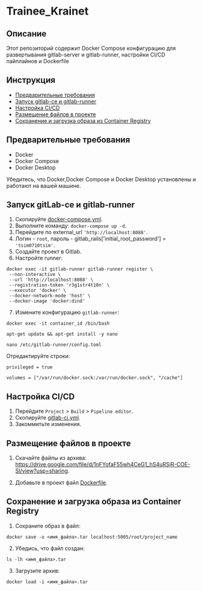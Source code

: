 # Trainee_Krainet


## Описание

Этот репозиторий содержит Docker Compose конфигурацию для развертывания gitlab-server и gitlab-runner, настройки CI/CD пайплайнов и Dockerfile 

## Инструкция

- [Предварительные требования](#предварительные-требования)
- [Запуск gitlab-ce и gitlab-runner](#запуск-gitlab-ce-и-Gitlab-runner)
- [Настройка CI/CD](#настройка-cicd)
- [Размещение файлов в проекте](#Размещение-файлов-в-проекте)
- [Сохранение и загрузка образа из Container Registry](#Сохранение-и-загрузка-образа-из-Container-Registry)

## Предварительные требования

- Docker
- Docker Compose
- Docker Desktop

Убедитесь, что Docker,Docker Compose и Docker Desktop установлены и работают на вашей машине.

## Запуск gitLab-ce и gitlab-runner

1. Скопируйте [docker-compose.yml](https://github.com/Tsim0710/Trainee_Krainet/blob/f29dd0f694e70654f0411eeb94a67ecca758fc7f/docker-compose.yml).
2. Выполните команду: `docker-compose up -d`.
3. Перейдите по external_url `'http://localhost:8088'`.
4. Логин - `root`, пароль - gitlab_rails['initial_root_password'] = `'tsim0710tsim'`.
5. Создайте проект в Gitlab.
6. Настройте runner:

```
docker exec -it gitlab-runner gitlab-runner register \
 --non-interactive \
 --url 'http://localhost:8088' \
 --registration-token 'r3g1str4t10n' \
 --executor 'docker' \
 --docker-network-mode 'host' \
 --docker-image 'docker:dind'
```
    
7. Измените конфигурацию `gitlab-runner`:

`docker exec -it container_id /bin/bash` 

`apt-get update && apt-get install -y nano`

`nano /etc/gitlab-runner/config.toml`

 Отредактируйте строки:

 `privileged = true`

 `volumes = ["/var/run/docker.sock:/var/run/docker.sock", "/cache"]`


## Настройка CI/CD

1. Перейдите `Project` > `Build` > `Pipeline editor`.
2. Скопируйте [gitlab-ci.yml](https://github.com/Tsim0710/Trainee_Krainet/blob/92b003894d17f71001e367c757c187abe8cacc73/.gitlab-ci.yml).
3. Закоммитьте изменения.

## Размещение файлов в проекте
1. Скачайте файлы из архива: https://drive.google.com/file/d/1nFYofaF55wh4CeG1_hS4uRSjR-COE-SI/view?usp=sharing.

2. Добавьте в проект файл [Dockerfile](https://github.com/Tsim0710/Trainee_Krainet/blob/6b36acbf81c90521969f41782d7f45879778aae2/Dockerfile).



## Сохранение и загрузка образа из Container Registry

1. Сохраните образ в файл:
   
 `docker save -o <имя_файла>.tar localhost:5005/root/project_name`

2. Убедись, что файл создан:

 `ls -lh <имя_файла>.tar`

3. Загрузите архив:

 `docker load -i <имя_файла>.tar`
